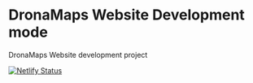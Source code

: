 # DronaMaps Website Development mode

DronaMaps Website development project

[![Netlify Status](https://api.netlify.com/api/v1/badges/7b349427-f8eb-4888-962c-83054da37d5b/deploy-status)](https://app.netlify.com/sites/dronamaps-website-gitlab/deploys)